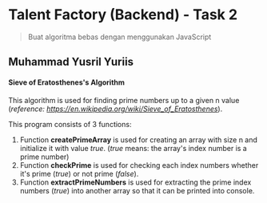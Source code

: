 # Talent Factory (Backend) - Task 2
> Buat algoritma bebas dengan menggunakan JavaScript

## Muhammad Yusril Yuriis

#### Sieve of Eratosthenes's Algorithm

This algorithm is used for finding prime numbers up to a given n value (*reference: https://en.wikipedia.org/wiki/Sieve_of_Eratosthenes*).

This program consists of 3 functions:
1. Function **createPrimeArray** is used for creating an array with size n and initialize it with value *true*.
(*true* means: the array's index number is a prime number)
2. Function **checkPrime** is used for checking each index numbers whether it's prime (*true*) or not prime (*false*).
3. Function **extractPrimeNumbers** is used for extracting the prime index numbers (*true*) into another array so that it can be printed into console.
